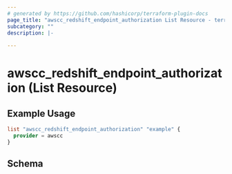 ```yaml
---
# generated by https://github.com/hashicorp/terraform-plugin-docs
page_title: "awscc_redshift_endpoint_authorization List Resource - terraform-provider-awscc"
subcategory: ""
description: |-
  
---
```


# awscc_redshift_endpoint_authorization (List Resource)



## Example Usage

```terraform
list "awscc_redshift_endpoint_authorization" "example" {
  provider = awscc
}
```

<!-- schema generated by tfplugindocs -->
## Schema
